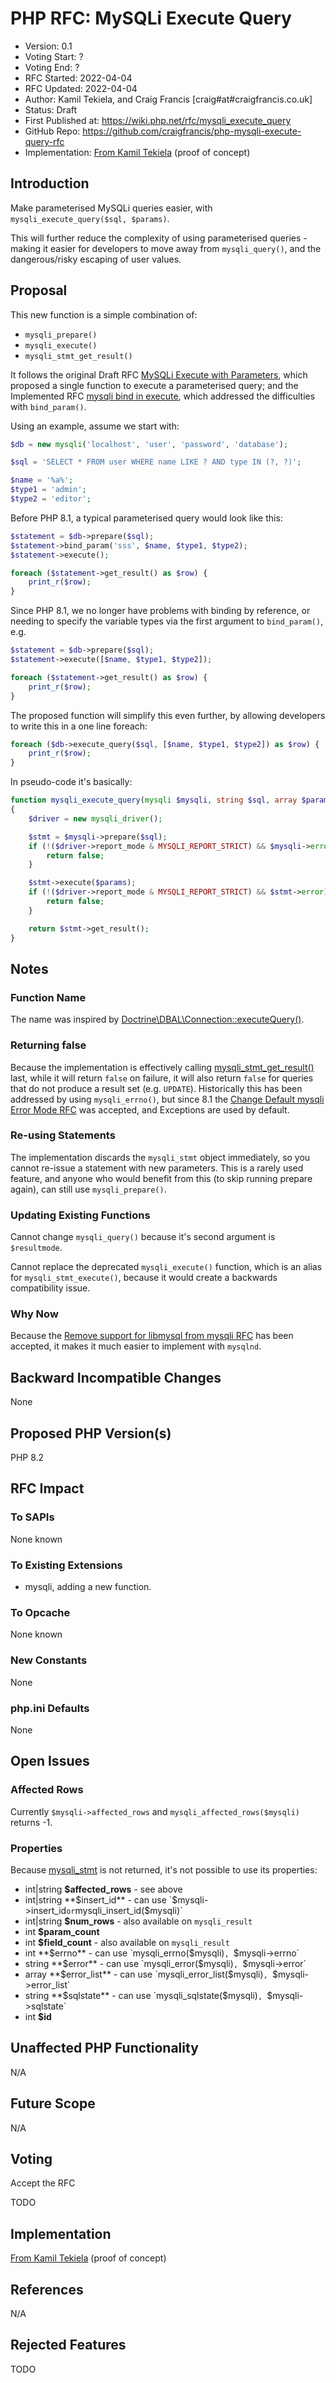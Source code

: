 # PHP RFC: MySQLi Execute Query

* Version: 0.1
* Voting Start: ?
* Voting End: ?
* RFC Started: 2022-04-04
* RFC Updated: 2022-04-04
* Author: Kamil Tekiela, and Craig Francis [craig#at#craigfrancis.co.uk]
* Status: Draft
* First Published at: https://wiki.php.net/rfc/mysqli_execute_query
* GitHub Repo: https://github.com/craigfrancis/php-mysqli-execute-query-rfc
* Implementation: [From Kamil Tekiela](https://github.com/php/php-src/compare/master...kamil-tekiela:execute_query) (proof of concept)

## Introduction

Make parameterised MySQLi queries easier, with `mysqli_execute_query($sql, $params)`.

This will further reduce the complexity of using parameterised queries - making it easier for developers to move away from `mysqli_query()`, and the dangerous/risky escaping of user values.

## Proposal

This new function is a simple combination of:

- `mysqli_prepare()`
- `mysqli_execute()`
- `mysqli_stmt_get_result()`

It follows the original Draft RFC [MySQLi Execute with Parameters](https://wiki.php.net/rfc/mysqli_execute_parameters), which proposed a single function to execute a parameterised query; and the Implemented RFC [mysqli bind in execute](https://wiki.php.net/rfc/mysqli_bind_in_execute), which addressed the difficulties with `bind_param()`.

Using an example, assume we start with:

```php
$db = new mysqli('localhost', 'user', 'password', 'database');

$sql = 'SELECT * FROM user WHERE name LIKE ? AND type IN (?, ?)';

$name = '%a%';
$type1 = 'admin';
$type2 = 'editor';
```

Before PHP 8.1, a typical parameterised query would look like this:

```php
$statement = $db->prepare($sql);
$statement->bind_param('sss', $name, $type1, $type2);
$statement->execute();

foreach ($statement->get_result() as $row) {
    print_r($row);
}
```

Since PHP 8.1, we no longer have problems with binding by reference, or needing to specify the variable types via the first argument to `bind_param()`, e.g.

```php
$statement = $db->prepare($sql);
$statement->execute([$name, $type1, $type2]);

foreach ($statement->get_result() as $row) {
    print_r($row);
}
```

The proposed function will simplify this even further, by allowing developers to write this in a one line foreach:

```php
foreach ($db->execute_query($sql, [$name, $type1, $type2]) as $row) {
    print_r($row);
}
```

In pseudo-code it's basically:

```php
function mysqli_execute_query(mysqli $mysqli, string $sql, array $params = null)
{
    $driver = new mysqli_driver();

    $stmt = $mysqli->prepare($sql);
    if (!($driver->report_mode & MYSQLI_REPORT_STRICT) && $mysqli->error) {
        return false;
    }

    $stmt->execute($params);
    if (!($driver->report_mode & MYSQLI_REPORT_STRICT) && $stmt->error) {
        return false;
    }

    return $stmt->get_result();
}
```

## Notes

### Function Name

The name was inspired by [Doctrine\DBAL\Connection::executeQuery()](https://www.doctrine-project.org/projects/doctrine-dbal/en/latest/reference/data-retrieval-and-manipulation.html#executequery).

### Returning false

Because the implementation is effectively calling [mysqli_stmt_get_result()](https://www.php.net/mysqli_stmt_get_result) last, while it will return `false` on failure, it will also return `false` for queries that do not produce a result set (e.g. `UPDATE`). Historically this has been addressed by using `mysqli_errno()`, but since 8.1 the [Change Default mysqli Error Mode RFC](https://wiki.php.net/rfc/mysqli_default_errmode) was accepted, and Exceptions are used by default.

### Re-using Statements

The implementation discards the `mysqli_stmt` object immediately, so you cannot re-issue a statement with new parameters. This is a rarely used feature, and anyone who would benefit from this (to skip running prepare again), can still use `mysqli_prepare()`.

### Updating Existing Functions

Cannot change `mysqli_query()` because it's second argument is `$resultmode`.

Cannot replace the deprecated `mysqli_execute()` function, which is an alias for `mysqli_stmt_execute()`, because it would create a backwards compatibility issue.

### Why Now

Because the [Remove support for libmysql from mysqli RFC](https://wiki.php.net/rfc/mysqli_support_for_libmysql) has been accepted, it makes it much easier to implement with `mysqlnd`.

## Backward Incompatible Changes

None

## Proposed PHP Version(s)

PHP 8.2

## RFC Impact

### To SAPIs

None known

### To Existing Extensions

- mysqli, adding a new function.

### To Opcache

None known

### New Constants

None

### php.ini Defaults

None

## Open Issues

### Affected Rows

Currently `$mysqli->affected_rows` and `mysqli_affected_rows($mysqli)` returns -1.

### Properties

Because [mysqli_stmt](https://www.php.net/manual/en/class.mysqli-stmt.php) is not returned, it's not possible to use its properties:

- int|string **$affected_rows** - see above
- int|string **$insert_id** - can use `$mysqli->insert_id` or `mysqli_insert_id($mysqli)`
- int|string **$num_rows** - also available on `mysqli_result`
- int **$param_count**
- int **$field_count** - also available on `mysqli_result`
- int **$errno** - can use `mysqli_errno($mysqli)`, `$mysqli->errno`
- string **$error** - can use `mysqli_error($mysqli)`, `$mysqli->error`
- array **$error_list** - can use `mysqli_error_list($mysqli)`, `$mysqli->error_list`
- string **$sqlstate** - can use `mysqli_sqlstate($mysqli)`, `$mysqli->sqlstate`
- int **$id**

## Unaffected PHP Functionality

N/A

## Future Scope

N/A

## Voting

Accept the RFC

TODO

## Implementation

[From Kamil Tekiela](https://github.com/php/php-src/compare/master...kamil-tekiela:execute_query) (proof of concept)

## References

N/A

## Rejected Features

TODO
